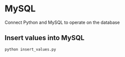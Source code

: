 # MySQL
Connect Python and MySQL to operate on the database
## Insert values into MySQL
```
python insert_values.py
```
